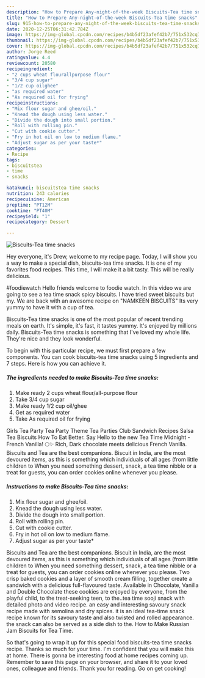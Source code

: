 ```yaml
---
description: "How to Prepare Any-night-of-the-week Biscuits-Tea time snacks"
title: "How to Prepare Any-night-of-the-week Biscuits-Tea time snacks"
slug: 915-how-to-prepare-any-night-of-the-week-biscuits-tea-time-snacks
date: 2020-12-25T06:31:42.784Z
image: https://img-global.cpcdn.com/recipes/b4b5df23afef42b7/751x532cq70/biscuits-tea-time-snacks-recipe-main-photo.jpg
thumbnail: https://img-global.cpcdn.com/recipes/b4b5df23afef42b7/751x532cq70/biscuits-tea-time-snacks-recipe-main-photo.jpg
cover: https://img-global.cpcdn.com/recipes/b4b5df23afef42b7/751x532cq70/biscuits-tea-time-snacks-recipe-main-photo.jpg
author: Jorge Reed
ratingvalue: 4.4
reviewcount: 20580
recipeingredient:
- "2 cups wheat flourallpurpose flour"
- "3/4 cup sugar"
- "1/2 cup oilghee"
- "as required water"
- "As required oil for frying"
recipeinstructions:
- "Mix flour sugar and ghee/oil."
- "Knead the dough using less water."
- "Divide the dough into small portion."
- "Roll with rolling pin."
- "Cut with cookie cutter."
- "Fry in hot oil on low to medium flame."
- "Adjust sugar as per your taste*"
categories:
- Recipe
tags:
- biscuitstea
- time
- snacks

katakunci: biscuitstea time snacks 
nutrition: 243 calories
recipecuisine: American
preptime: "PT12M"
cooktime: "PT40M"
recipeyield: "1"
recipecategory: Dessert

---
```



![Biscuits-Tea time snacks](https://img-global.cpcdn.com/recipes/b4b5df23afef42b7/751x532cq70/biscuits-tea-time-snacks-recipe-main-photo.jpg)

Hey everyone, it's Drew, welcome to my recipe page. Today, I will show you a way to make a special dish, biscuits-tea time snacks. It is one of my favorites food recipes. This time, I will make it a bit tasty. This will be really delicious.

#foodiewatch Hello friends welcome to foodie watch. In this video we are going to see a tea time snack spicy biscuits. I have tried sweet biscuits but my. We are back with an awesome recipe on &#34;NAMKEEN BISCUITS&#34; Its very yummy to have it with a cup of tea.

Biscuits-Tea time snacks is one of the most popular of recent trending meals on earth. It's simple, it's fast, it tastes yummy. It's enjoyed by millions daily. Biscuits-Tea time snacks is something that I've loved my whole life. They're nice and they look wonderful.


To begin with this particular recipe, we must first prepare a few components. You can cook biscuits-tea time snacks using 5 ingredients and 7 steps. Here is how you can achieve it.

<!--inarticleads1-->

##### The ingredients needed to make Biscuits-Tea time snacks:

1. Make ready 2 cups wheat flour/all-purpose flour
1. Take 3/4 cup sugar
1. Make ready 1/2 cup oil/ghee
1. Get as required water
1. Take As required oil for frying


Girls Tea Party Tea Party Theme Tea Parties Club Sandwich Recipes Salsa Tea Biscuits How To Eat Better. Say Hello to the new Tea Time Midnight - French Vanilla! 🌕✨ Rich, Dark chocolate meets delicious French Vanilla. Biscuits and Tea are the best companions. Biscuit in India, are the most devoured items, as this is something which individuals of all ages (from little children to When you need something dessert, snack, a tea time nibble or a treat for guests, you can order cookies online whenever you please. 

<!--inarticleads2-->

##### Instructions to make Biscuits-Tea time snacks:

1. Mix flour sugar and ghee/oil.
1. Knead the dough using less water.
1. Divide the dough into small portion.
1. Roll with rolling pin.
1. Cut with cookie cutter.
1. Fry in hot oil on low to medium flame.
1. Adjust sugar as per your taste*


Biscuits and Tea are the best companions. Biscuit in India, are the most devoured items, as this is something which individuals of all ages (from little children to When you need something dessert, snack, a tea time nibble or a treat for guests, you can order cookies online whenever you please. Two crisp baked cookies and a layer of smooth cream filling, together create a sandwich with a delicious full-flavoured taste. Available in Chocolate, Vanilla and Double Chocolate these cookies are enjoyed by everyone, from the playful child, to the treat-seeking teen, to the..tea time sooji snack with detailed photo and video recipe. an easy and interesting savoury snack recipe made with semolina and dry spices. it is an ideal tea-time snack recipe known for its savoury taste and also twisted and rolled appearance. the snack can also be served as a side dish to the. How to Make Russian Jam Biscuits for Tea Time. 

So that's going to wrap it up for this special food biscuits-tea time snacks recipe. Thanks so much for your time. I'm confident that you will make this at home. There is gonna be interesting food at home recipes coming up. Remember to save this page on your browser, and share it to your loved ones, colleague and friends. Thank you for reading. Go on get cooking!
